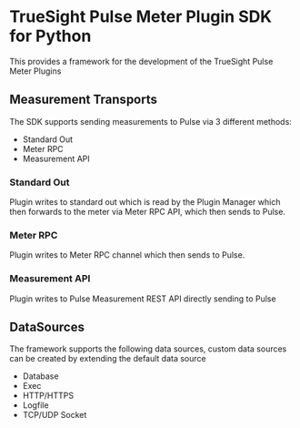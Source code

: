 TrueSight Pulse Meter Plugin SDK for Python
===========================================

This provides a framework for the development of the TrueSight Pulse Meter Plugins


Measurement Transports
----------------------

The SDK supports sending measurements to Pulse via 3 different methods:

- Standard Out
- Meter RPC
- Measurement API

### Standard Out

Plugin writes to standard out which is read by the Plugin Manager which then forwards to the meter via Meter RPC API, which then sends to Pulse.

### Meter RPC

Plugin writes to Meter RPC channel which then sends to Pulse.

### Measurement API

Plugin writes to Pulse Measurement REST API directly sending to Pulse

DataSources
-----------

The framework supports the following data sources, custom data sources can be created by extending the default data source

- Database
- Exec
- HTTP/HTTPS
- Logfile
- TCP/UDP Socket
